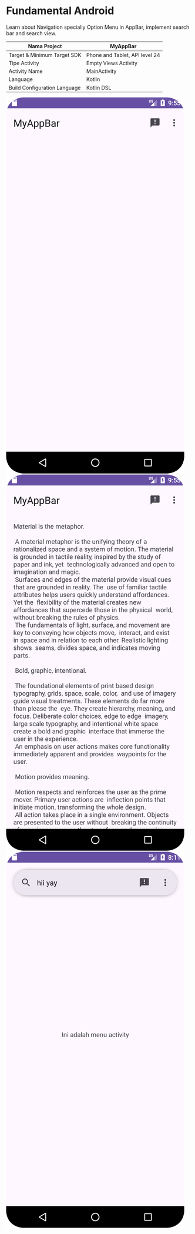 # Fundamental Android

Learn about Navigation specially Option Menu in AppBar, implement search bar and search view.

| Nama Project                  | MyAppBar                       |
|-------------------------------|--------------------------------|
| Target & Minimum Target SDK   | Phone and Tablet, API level 24 |
| Tipe Activity                 | Empty Views Activity           |
| Activity Name                 | MainActivity                   |
| Language                      | Kotlin                         |
| Build Configuration Language  | Kotlin DSL                     |

<img src="preview_1.png" alt="Preview 1">
<img src="preview_2.png" alt="Preview 2">
<img src="preview_3.png" alt="Preview 3">